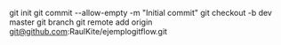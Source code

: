 
git init
git commit --allow-empty -m "Initial commit"
git checkout -b dev master
git branch
git remote add origin git@github.com:RaulKite/ejemplogitflow.git
